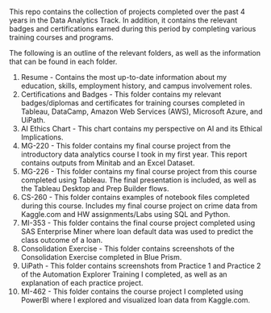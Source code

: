 This repo contains the collection of projects completed over the past 4 years in the Data Analytics Track. In addition, it contains the relevant badges and certifications earned during this period by completing various training courses and programs.

The following is an outline of the relevant folders, as well as the information that can be found in each folder.
1. Resume - Contains the most up-to-date information about my education, skills, employment history, and campus involvement roles.
2. Certifications and Badges - This folder contains my relevant badges/diplomas and certificates for training courses completed in Tableau, DataCamp, Amazon Web Services (AWS), Microsoft Azure, and UiPath.
3. AI Ethics Chart - This chart contains my perspective on AI and its Ethical Implications.
4. MG-220 - This folder contains my final course project from the introductory data analytics course I took in my first year. This report contains outputs from Minitab and an Excel Dataset.
5. MG-226 - This folder contains my final course project from this course completed using Tableau. The final presentation is included, as well as the Tableau Desktop and Prep Builder flows.
6. CS-260 - This folder contains examples of notebook files completed during this course. Includes my final course project on crime data from Kaggle.com and HW assignments/Labs using SQL and Python.
7. MI-353 - This folder contains the final course project completed using SAS Enterprise Miner where loan default data was used to predict the class outcome of a loan.
8. Consolidation Exercise - This folder contains screenshots of the Consolidation Exercise completed in Blue Prism.
9. UiPath - This folder contains screenshots from Practice 1 and Practice 2 of the Automation Explorer Training I completed, as well as an explanation of each practice project.
10. MI-462 - This folder contains the course project I completed using PowerBI where I explored and visualized loan data from Kaggle.com.
